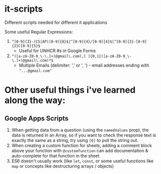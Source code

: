 # it-scripts

Different scripts needed for different it applications

Some useful Regular Expressions:

1. `^[0-9]{3}-(CS|AP)[0-9]{8}$|^[0-9]{4}/[0-9]{4}$|^[0-9]{3}-[0-9]{2}C[0-9]{5}$`
   - Useful for UNHCR #s in Google Forms
2. `^([a-zA-Z0-9_\-\.]+)@gmail\.com(,[ ]{0,1}([a-zA-Z0-9_\-\.]+)@gmail\.com)*$`
   - Multiple Emails (delimiter: ',' or ', ') - email addresses ending with `"...@gmail.com"`

# Other useful things i've learned along the way:

## Google Apps Scripts

1. When getting data from a question (using the `namedValues` prop), the data is returned in an Array, so if you want to check the response text is exactly the same as a string, try using `[0]` to pull the string out.
1. When creating a custom function for sheets, adding a comment block above your function with `@customfunction` can add documentation & auto-complete for that function in the sheet
1. ES6 doesn't usually work (like `let`, `const`, or some useful functions like `map` or concepts like destructuring arrays / objects)
